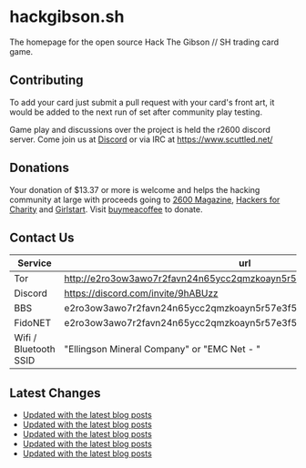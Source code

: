 # hackgibson.sh
The homepage for the open source Hack The Gibson // SH trading card game.


## Contributing

To add your card just submit a pull request with your card's front art, it would be added to the next run of set after community play testing.

Game play and discussions over the project is held the r2600 discord server. Come join us at [Discord](https://discord.com/invite/9hABUzz) or via IRC at https://www.scuttled.net/


## Donations

Your donation of $13.37 or more is welcome and helps the hacking community at large with proceeds going to [2600 Magazine](https://2600.com/), [Hackers for Charity](https://hackersforcharity.org) and [Girlstart](https://girlstart.org).  Visit [buymeacoffee](https://www.buymeacoffee.com/hackgibson.sh) to donate.


## Contact Us

Service | url
-|-
Tor | http://e2ro3ow3awo7r2favn24n65ycc2qmzkoayn5r57e3f56nvjwdcgg32ad.onion
Discord | https://discord.com/invite/9hABUzz
BBS | e2ro3ow3awo7r2favn24n65ycc2qmzkoayn5r57e3f56nvjwdcgg32ad.onion:23
FidoNET | e2ro3ow3awo7r2favn24n65ycc2qmzkoayn5r57e3f56nvjwdcgg32ad.onion:24554
Wifi / Bluetooth SSID | "Ellingson Mineral Company" or "EMC Net - <fidonet address>"

## Latest Changes
<!-- BLOG-POST-LIST:START -->
- [Updated with the latest blog posts](https://github.com/DFW2600/hackgibson.sh/commit/02ea68dd77f119f43bd5e9010f5faaa2bef7757a)
- [Updated with the latest blog posts](https://github.com/DFW2600/hackgibson.sh/commit/2946c6ba40f3d5a39ff523ec428aee88cd36f6b2)
- [Updated with the latest blog posts](https://github.com/DFW2600/hackgibson.sh/commit/48d857d1bcc44a6456f0e268b69edb07c3bf9870)
- [Updated with the latest blog posts](https://github.com/DFW2600/hackgibson.sh/commit/5455233869c721d4150db0657c621a1a6eb4bb0d)
- [Updated with the latest blog posts](https://github.com/DFW2600/hackgibson.sh/commit/68b26bbae6d1593851db3af863f734220c62adf7)
<!-- BLOG-POST-LIST:END -->
